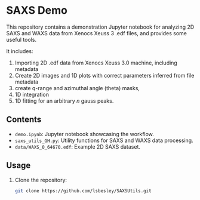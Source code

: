 # SAXS Demo

This repository contains a demonstration Jupyter notebook for analyzing 2D SAXS and WAXS data from Xenocs Xeuss 3 .edf files, and provides some useful tools.

It includes:
1. Importing 2D .edf data from Xenocs Xeuss 3.0 machine, including metadata
2. Create 2D images and 1D plots with correct parameters inferred from file metadata
3. create q-range and azimuthal angle  (theta) masks,
4. 1D integration
5. 1D fitting for an arbitrary _n_ gauss peaks.


## Contents
- `demo.ipynb`: Jupyter notebook showcasing the workflow.
- `saxs_utils_GH.py`: Utility functions for SAXS and WAXS data processing.
- `data/WAXS_0_64670.edf`: Example 2D SAXS dataset.

## Usage
1. Clone the repository:
   ```bash
   git clone https://github.com/lsbesley/SAXSUtils.git
   



